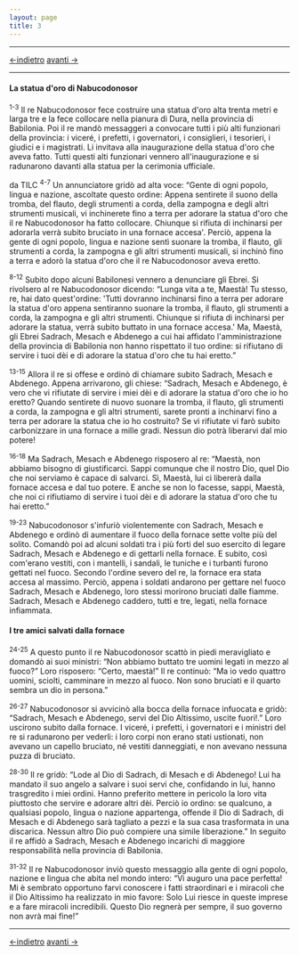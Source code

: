 ```yaml
---
layout: page
title: 3
---
```


---------------------------------------
[<-indietro](da02.html) [avanti ->](da04.html)

--------------------------------
#### La statua d'oro di Nabucodonosor

<sup>1-3</sup> Il re Nabucodonosor fece costruire una statua d'oro alta
trenta metri e larga tre e la fece collocare nella pianura di Dura,
nella provincia di Babilonia. Poi il re mandò messaggeri a convocare
tutti i più alti funzionari della provincia: i viceré, i prefetti, i
governatori, i consiglieri, i tesorieri, i giudici e i magistrati. Li
invitava alla inaugurazione della statua d'oro che aveva fatto. Tutti
questi alti funzionari vennero all'inaugurazione e si radunarono davanti
alla statua per la cerimonia ufficiale.

da TILC <sup>4-7</sup> Un annunciatore gridò ad alta voce: “Gente di
ogni popolo, lingua e nazione, ascoltate questo ordine: Appena sentirete
il suono della tromba, del flauto, degli strumenti a corda, della
zampogna e degli altri strumenti musicali, vi inchinerete fino a terra
per adorare la statua d'oro che il re Nabucodonosor ha fatto collocare.
Chiunque si rifiuta di inchinarsi per adorarla verrà subito bruciato in
una fornace accesa'. Perciò, appena la gente di ogni popolo, lingua e
nazione sentì suonare la tromba, il flauto, gli strumenti a corda, la
zampogna e gli altri strumenti musicali, si inchinò fino a terra e adorò
la statua d'oro che il re Nabucodonosor aveva eretto.

<sup>8-12</sup> Subito dopo alcuni Babilonesi vennero a denunciare gli
Ebrei. Si rivolsero al re Nabucodonosor dicendo: “Lunga vita a te,
Maestà\! Tu stesso, re, hai dato quest'ordine: 'Tutti dovranno
inchinarsi fino a terra per adorare la statua d'oro appena sentiranno
suonare la tromba, il flauto, gli strumenti a corda, la zampogna e gli
altri strumenti. Chiunque si rifiuta di inchinarsi per adorare la
statua, verrà subito buttato in una fornace accesa.' Ma, Maestà, gli
Ebrei Sadrach, Mesach e Abdenego a cui hai affidato l'amministrazione
della provincia di Babilonia non hanno rispettato il tuo ordine: si
rifiutano di servire i tuoi dèi e di adorare la statua d'oro che tu hai
eretto.”

<sup>13-15</sup> Allora il re si offese e ordinò di chiamare subito
Sadrach, Mesach e Abdenego. Appena arrivarono, gli chiese: “Sadrach,
Mesach e Abdenego, è vero che vi rifiutate di servire i miei dèi e di
adorare la statua d'oro che io ho eretto? Quando sentirete di nuovo
suonare la tromba, il flauto, gli strumenti a corda, la zampogna e gli
altri strumenti, sarete pronti a inchinarvi fino a terra per adorare la
statua che io ho costruito? Se vi rifiutate vi farò subito carbonizzare
in una fornace a mille gradi. Nessun dio potrà liberarvi dal mio
potere\!

<sup>16-18</sup> Ma Sadrach, Mesach e Abdenego risposero al re: “Maestà,
non abbiamo bisogno di giustificarci. Sappi comunque che il nostro Dio,
quel Dio che noi serviamo è capace di salvarci. Sì, Maestà, lui ci
libererà dalla fornace accesa e dal tuo potere. E anche se non lo
facesse, sappi, Maestà, che noi ci rifiutiamo di servire i tuoi dèi e di
adorare la statua d'oro che tu hai eretto.”

<sup>19-23</sup> Nabucodonosor s'infuriò violentemente con Sadrach,
Mesach e Abdenego e ordinò di aumentare il fuoco della fornace sette
volte più del solito. Comandò poi ad alcuni soldati tra i più forti del
suo esercito di legare Sadrach, Mesach e Abdenego e di gettarli nella
fornace. E subito, così com'erano vestiti, con i mantelli, i sandali, le
tuniche e i turbanti furono gettati nel fuoco. Secondo l'ordine severo
del re, la fornace era stata accesa al massimo. Perciò, appena i soldati
andarono per gettare nel fuoco Sadrach, Mesach e Abdenego, loro stessi
morirono bruciati dalle fiamme. Sadrach, Mesach e Abdenego caddero,
tutti e tre, legati, nella fornace infiammata.

#### I tre amici salvati dalla fornace

<sup>24-25</sup> A questo punto il re Nabucodonosor scattò in piedi
meravigliato e domandò ai suoi ministri: “Non abbiamo buttato tre uomini
legati in mezzo al fuoco?” Loro risposero: “Certo, maestà\!” Il re
continuò: “Ma io vedo quattro uomini, sciolti, camminare in mezzo al
fuoco. Non sono bruciati e il quarto sembra un dio in persona.”

<sup>26-27</sup> Nabucodonosor si avvicinò alla bocca della fornace
infuocata e gridò: “Sadrach, Mesach e Abdenego, servi del Dio Altissimo,
uscite fuori\!.” Loro uscirono subito dalla fornace. I viceré, i
prefetti, i governatori e i ministri del re si radunarono per vederli: i
loro corpi non erano stati ustionati, non avevano un capello bruciato,
né vestiti danneggiati, e non avevano nessuna puzza di bruciato.

<sup>28-30</sup> Il re gridò: “Lode al Dio di Sadrach, di Mesach e di
Abdenego\! Lui ha mandato il suo angelo a salvare i suoi servi che,
confidando in lui, hanno trasgredito i miei ordini. Hanno preferito
mettere in pericolo la loro vita piuttosto che servire e adorare altri
dèi. Perciò io ordino: se qualcuno, a qualsiasi popolo, lingua o
nazione appartenga, offende il Dio di Sadrach, di Mesach e di Abdenego
sarà tagliato a pezzi e la sua casa trasformata in una discarica. Nessun
altro Dio può compiere una simile liberazione.” In seguito il re affidò
a Sadrach, Mesach e Abdenego incarichi di maggiore responsabilità nella
provincia di Babilonia.

<sup>31-32</sup> Il re Nabucodonosor inviò questo messaggio alla gente
di ogni popolo, nazione e lingua che abita nel mondo intero: “Vi auguro
una pace perfetta\! Mi è sembrato opportuno farvi conoscere i fatti
straordinari e i miracoli che il Dio Altissimo ha realizzato in mio
favore: Solo Lui riesce in queste imprese e a fare miracoli incredibili.
Questo Dio regnerà per sempre, il suo governo non avrà mai fine\!”

---------------------------------------
[<-indietro](da02.html) [avanti ->](da04.html)